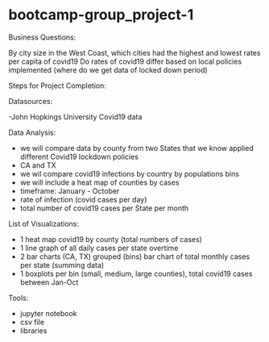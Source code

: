 # bootcamp-group_project-1

Business Questions:

By city size in the West Coast, which cities had the highest and lowest rates per capita of covid19
Do rates of covid19 differ based on local policies implemented (where do we get data of locked down period)

Steps for Project Completion:

Datasources:

-John Hopkings University Covid19 data

Data Analysis:

- we will compare data by county from two States that we know applied different Covid19 lockdown policies
- CA and TX
- we wil compare covid19 infections by country by populations bins
- we will include a heat map of counties by cases
- timeframe: January - October
- rate of infection (covid cases per day)
- total number of covid19 cases per State per month


List of Visualizations:

- 1 heat map covid19 by county (total numbers of cases)
- 1 line graph of all daily cases per state overtime 
- 2 bar charts (CA, TX) grouped (bins) bar chart of total monthly cases per state (summing data)
- 1 boxplots per bin (small, medium, large counties), total covid19 cases between Jan-Oct

Tools:

- jupyter notebook
- csv file
- libraries